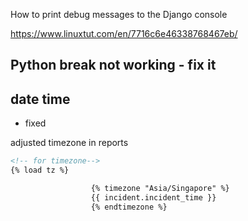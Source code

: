 
How to print debug messages to the Django console

https://www.linuxtut.com/en/7716c6e46338768467eb/


## Python break not working - fix it

## date time 
- fixed

adjusted timezone in reports


```html
<!-- for timezone-->
{% load tz %}

                  {% timezone "Asia/Singapore" %}
                  {{ incident.incident_time }}
                  {% endtimezone %}
```